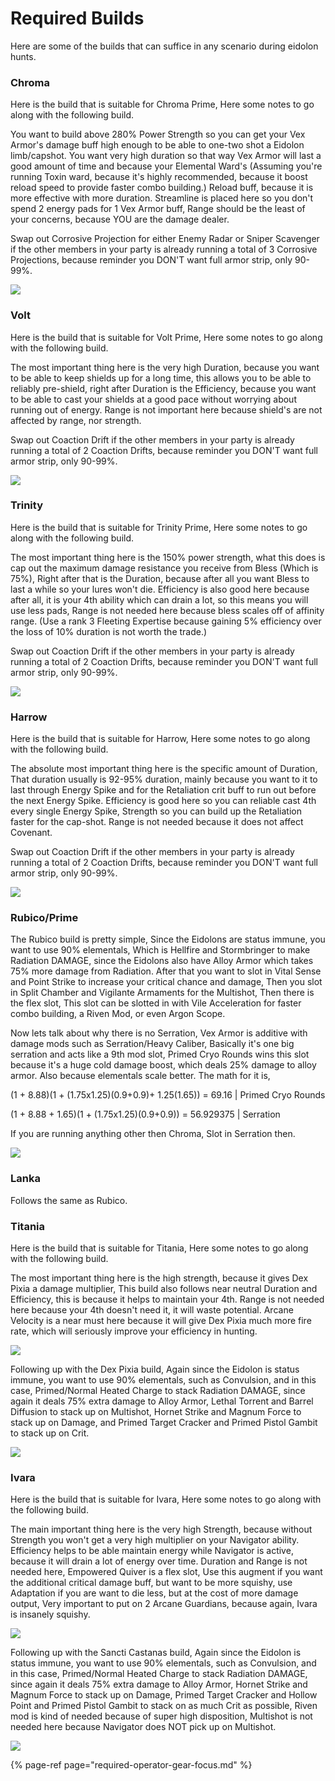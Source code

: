 # Required Builds

Here are some of the builds that can suffice in any scenario during eidolon hunts.

### Chroma

Here is the build that is suitable for Chroma Prime, Here some notes to go along with the following build.

You want to build above 280% Power Strength so you can get your Vex Armor's damage buff high enough to be able to one-two shot a Eidolon limb/capshot. You want very high duration so that way Vex Armor will last a good amount of time and because your Elemental Ward's \(Assuming you're running Toxin ward, because it's highly recommended, because it boost reload speed to provide faster combo building.\) Reload buff, because it is more effective with more duration. Streamline is placed here so you don't spend 2 energy pads for 1 Vex Armor buff, Range should be the least of your concerns, because YOU are the damage dealer.

Swap out Corrosive Projection for either Enemy Radar or Sniper Scavenger if the other members in your party is already running a total of 3 Corrosive Projections, because reminder you DON'T want full armor strip, only 90-99%.

![](../../.gitbook/assets/image%20%288%29.png)

### Volt

Here is the build that is suitable for Volt Prime, Here some notes to go along with the following build.

The most important thing here is the very high Duration, because you want to be able to keep shields up for a long time, this allows you to be able to reliably pre-shield, right after Duration is the Efficiency, because you want to be able to cast your shields at a good pace without worrying about running out of energy. Range is not important here because shield's are not affected by range, nor strength.

Swap out Coaction Drift if the other members in your party is already running a total of 2 Coaction Drifts, because reminder you DON'T want full armor strip, only 90-99%.

![](../../.gitbook/assets/image%20%289%29.png)

### Trinity

Here is the build that is suitable for Trinity Prime, Here some notes to go along with the following build.

The most important thing here is the 150% power strength, what this does is cap out the maximum damage resistance you receive from Bless \(Which is 75%\), Right after that is the Duration, because after all you want Bless to last a while so your lures won't die. Efficiency is also good here because after all, it is your 4th ability which can drain a lot, so this means you will use less pads, Range is not needed here because bless scales off of affinity range. \(Use a rank 3 Fleeting Expertise because gaining 5% efficiency over the loss of 10% duration is not worth the trade.\)

Swap out Coaction Drift if the other members in your party is already running a total of 2 Coaction Drifts, because reminder you DON'T want full armor strip, only 90-99%.

![](../../.gitbook/assets/image%20%281%29.png)

### Harrow

Here is the build that is suitable for Harrow, Here some notes to go along with the following build.

The absolute most important thing here is the specific amount of Duration, That duration usually is 92-95% duration, mainly because you want to it to last through Energy Spike and for the Retaliation crit buff to run out before the next Energy Spike. Efficiency is good here so you can reliable cast 4th every single Energy Spike, Strength so you can build up the Retaliation faster for the cap-shot. Range is not needed because it does not affect Covenant. 

Swap out Coaction Drift if the other members in your party is already running a total of 2 Coaction Drifts, because reminder you DON'T want full armor strip, only 90-99%.

![](../../.gitbook/assets/image%20%287%29.png)

### Rubico/Prime

The Rubico build is pretty simple, Since the Eidolons are status immune, you want to use 90% elementals, Which is Hellfire and Stormbringer to make Radiation DAMAGE, since the Eidolons also have Alloy Armor which takes 75% more damage from Radiation. After that you want to slot in Vital Sense and Point Strike to increase your critical chance and damage, Then you slot in Split Chamber and Vigilante Armaments for the Multishot, Then there is the flex slot, This slot can be slotted in with Vile Acceleration for faster combo building, a Riven Mod, or even Argon Scope.

Now lets talk about why there is no Serration, Vex Armor is additive with damage mods such as Serration/Heavy Caliber, Basically it's one big serration and acts like a 9th mod slot, Primed Cryo Rounds wins this slot because it's a huge cold damage boost, which deals 25% damage to alloy armor. Also because elementals scale better. The math for it is,

\(1 + 8.88\)\(1 + \(1.75x1.25\)\(0.9+0.9\)+ 1.25\(1.65\)\) = 69.16 \| Primed Cryo Rounds

\(1 + 8.88 + 1.65\)\(1 + \(1.75x1.25\)\(0.9+0.9\)\) = 56.929375 \| Serration

If you are running anything other then Chroma, Slot in Serration then.



![](../../.gitbook/assets/image%20%285%29.png)

### Lanka

Follows the same as Rubico.

### Titania

 Here is the build that is suitable for Titania, Here some notes to go along with the following build.

The most important thing here is the high strength, because it gives Dex Pixia a damage multiplier, This build also follows near neutral Duration and Efficiency, this is because it helps to maintain your 4th. Range is not needed here because your 4th doesn't need it, it will waste potential. Arcane Velocity is a near must here because it will give Dex Pixia much more fire rate, which will seriously improve your efficiency in hunting.

![](../../.gitbook/assets/image%20%2812%29.png)

Following up with the Dex Pixia build, Again since the Eidolon is status immune, you want to use 90% elementals, such as Convulsion, and in this case, Primed/Normal Heated Charge to stack Radiation DAMAGE, since again it deals 75% extra damage to Alloy Armor, Lethal Torrent and Barrel Diffusion to stack up on Multishot, Hornet Strike and Magnum Force to stack up on Damage, and Primed Target Cracker and Primed Pistol Gambit to stack up on Crit.

![](../../.gitbook/assets/image%20%2810%29.png)

### Ivara

Here is the build that is suitable for Ivara, Here some notes to go along with the following build.

The main important thing here is the very high Strength, because without Strength you won't get a very high multiplier on your Navigator ability. Efficiency helps to be able maintain energy while Navigator is active, because it will drain a lot of energy over time. Duration and Range is not needed here, Empowered Quiver is a flex slot, Use this augment if you want the additional critical damage buff, but want to be more squishy, use Adaptation if you are want to die less, but at the cost of more damage output, Very important to put on 2 Arcane Guardians, because again, Ivara is insanely squishy.

![](../../.gitbook/assets/image.png)

Following up with the Sancti Castanas build, Again since the Eidolon is status immune, you want to use 90% elementals, such as Convulsion, and in this case, Primed/Normal Heated Charge to stack Radiation DAMAGE, since again it deals 75% extra damage to Alloy Armor, Hornet Strike and Magnum Force to stack up on Damage, Primed Target Cracker and Hollow Point and Primed Pistol Gambit to stack on as much Crit as possible, Riven mod is kind of needed because of super high disposition, Multishot is not needed here because Navigator does NOT pick up on Multishot.

![](../../.gitbook/assets/image%20%283%29.png)

{% page-ref page="required-operator-gear-focus.md" %}

